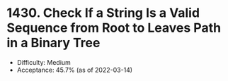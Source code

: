# 1430. Check If a String Is a Valid Sequence from Root to Leaves Path in a Binary Tree
- Difficulty: Medium
- Acceptance: 45.7% (as of 2022-03-14)
